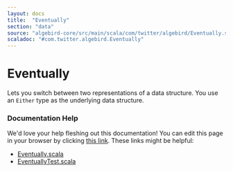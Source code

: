 ```yaml
---
layout: docs
title:  "Eventually"
section: "data"
source: "algebird-core/src/main/scala/com/twitter/algebird/Eventually.scala"
scaladoc: "#com.twitter.algebird.Eventually"
---
```


# Eventually

Lets you switch between two representations of a data structure. You use an `Either` type as the underlying data structure.

### Documentation Help

We'd love your help fleshing out this documentation! You can edit this page in your browser by clicking [this link](https://github.com/twitter/algebird/edit/develop/docs/src/main/tut/datatypes/combinator/eventually.md). These links might be helpful:

- [Eventually.scala](https://github.com/twitter/algebird/blob/develop/algebird-core/src/main/scala/com/twitter/algebird/Eventually.scala)
- [EventuallyTest.scala](https://github.com/twitter/algebird/blob/develop/algebird-test/src/test/scala/com/twitter/algebird/EventuallyTest.scala)
